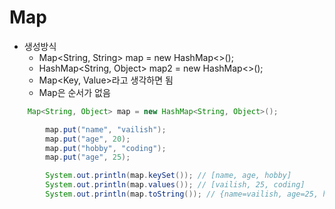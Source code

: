 # Map
- 생성방식
  - Map<String, String> map = new HashMap<>(); 
  - HashMap<String, Object> map2 = new HashMap<>();
  - Map<Key, Value>라고 생각하면 됨
  - Map은 순서가 없음
```java
	Map<String, Object> map = new HashMap<String, Object>();

		map.put("name", "vailish");
		map.put("age", 20);
		map.put("hobby", "coding");
        map.put("age", 25);

		System.out.println(map.keySet()); // [name, age, hobby]
		System.out.println(map.values()); // [vailish, 25, coding]
		System.out.println(map.toString()); // {name=vailish, age=25, hobby=coding}
```